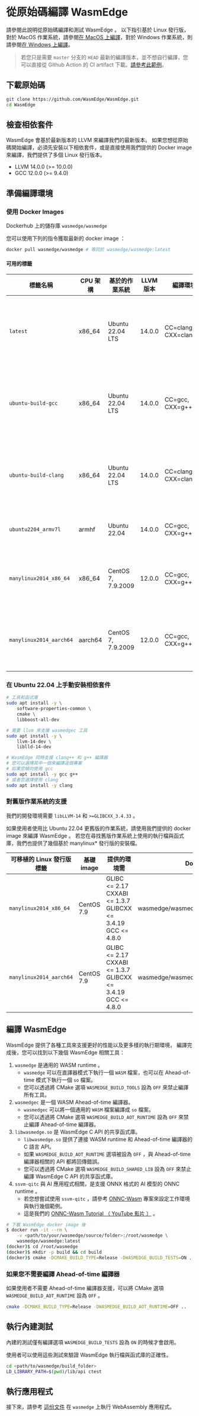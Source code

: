 # 從原始碼編譯 WasmEdge

請參閱此說明從原始碼編譯和測試 WasmEdge 。
以下指引基於 Linux 發行版，對於 MacOS 作業系統，請參閱[在 MacOS 上編譯](build_on_mac.md)，對於 Windows 作業系統，則請參閱[在 Windows 上編譯](build_on_windows.md)。

> 若您只是需要 `master` 分支的 `HEAD` 最新的編譯版本，並不想自行編譯，您可以直接從 Github Action 的 CI artifact 下載。[請參考此範例](https://github.com/WasmEdge/WasmEdge/actions/runs/1521549504#artifacts)。

## 下載原始碼

```bash
git clone https://github.com/WasmEdge/WasmEdge.git
cd WasmEdge
```

## 檢查相依套件

WasmEdge 會基於最新版本的 LLVM 來編譯我們的最新版本。
如果您想從原始碼開始編譯，必須先安裝以下相依套件，或是直接使用我們提供的 Docker image 來編譯，我們提供了多個 Linux 發行版本。

- LLVM 14.0.0 (>= 10.0.0)
- GCC 12.0.0 (>= 9.4.0)

## 準備編譯環境

### 使用 Docker Images

Dockerhub 上的儲存庫 `wasmedge/wasmedge`

您可以使用下列的指令獲取最新的 docker image ：

```bash
docker pull wasmedge/wasmedge # 等同於 wasmedge/wasmedge:latest
```

#### 可用的標籤

| 標籤名稱                  | CPU 架構 | 基於的作業系統       | LLVM 版本 | 編譯環境               | 相容性                    | 備註                                      |
| ---                     | ---      | ---                | ---       | ---                   | ---                      | ---                                      |
| `latest`                | x86\_64  | Ubuntu 22.04 LTS   | 14.0.0    | CC=clang, CXX=clang++ | Ubuntu 22.04+            | 使用於自動測試，會一直更新到最新的 Ubuntu 版本 |
| `ubuntu-build-gcc`      | x86\_64  | Ubuntu 22.04 LTS   | 14.0.0    | CC=gcc, CXX=g++       | Ubuntu 22.04+            | 使用於自動測試，會一直更新到最新的 Ubuntu 版本 |
| `ubuntu-build-clang`    | x86\_64  | Ubuntu 22.04 LTS   | 14.0.0    | CC=clang, CXX=clang++ | Ubuntu 22.04+            | 使用於自動測試，會一直更新到最新的 Ubuntu 版本 |
| `ubuntu2204_armv7l`     | armhf    | Ubuntu 22.04       | 14.0.0    | CC=gcc, CXX=g++       | Ubuntu 22.04+            | 使用於 armhf 架構的發行                    |
| `manylinux2014_x86_64`  | x86\_64  | CentOS 7, 7.9.2009 | 12.0.0    | CC=gcc, CXX=g++       | Ubuntu 16.04+, CentOS 7+ | 提供給熟悉 CentOS x86\_64 架構的開發者使用  |
| `manylinux2014_aarch64` | aarch64  | CentOS 7, 7.9.2009 | 12.0.0    | CC=gcc, CXX=g++       | Ubuntu 16.04+, CentOS 7+ | 提供給熟悉 CentOS aarch64 架構的開發者使用 |

### 在 Ubuntu 22.04 上手動安裝相依套件

```bash
# 工具和函式庫
sudo apt install -y \
    software-properties-common \
    cmake \
    libboost-all-dev

# 需要 llvm 來支援 wasmedgec 工具
sudo apt install -y \
    llvm-14-dev \
    liblld-14-dev

# WasmEdge 同時支援 clang++ 和 g++ 編譯器
# 您可以選擇其中一個來編譯這個專案
# 如果您傾向使用 gcc
sudo apt install -y gcc g++
# 或者您選擇使用 clang
sudo apt install -y clang
```

### 對舊版作業系統的支援

我們的開發環境需要 `libLLVM-14` 和 `>=GLIBCXX_3.4.33` 。

如果使用者使用比 Ubuntu 22.04 更舊版的作業系統，請使用我們提供的 docker image 來編譯 WasmEdge 。
若您在尋找舊版作業系統上使用的執行檔與函式庫，我們也提供了幾個基於 manylinux\* 發行版的安裝檔。

| 可移植的 Linux 發行版標籤 | 基礎 image | 提供的環境需                                                             | Docker image                             |
| ---                       | ---        | ---                                                                      | ---                                      |
| `manylinux2014_x86_64`    | CentOS 7.9 | GLIBC <= 2.17</br>CXXABI <= 1.3.7</br>GLIBCXX <= 3.4.19</br>GCC <= 4.8.0 | wasmedge/wasmedge:manylinux2014\_x86\_64 |
| `manylinux2014_aarch64`   | CentOS 7.9 | GLIBC <= 2.17</br>CXXABI <= 1.3.7</br>GLIBCXX <= 3.4.19</br>GCC <= 4.8.0 | wasmedge/wasmedge:manylinux2014\_aarch64 |

## 編譯 WasmEdge

WasmEdge 提供了各種工具來支援更好的性能以及更多樣的執行期環境，
編譯完成後，您可以找到以下幾個 WasmEdge 相關工具：

1. `wasmedge` 是通用的 WASM runtime 。
   - `wasmedge` 可以在直譯器模式下執行一個 `WASM` 檔案，也可以在 Ahead-of-time 模式下執行一個 `so` 檔案。
   - 您可以透過將 CMake 選項 `WASMEDGE_BUILD_TOOLS` 設為 `OFF` 來禁止編譯所有工具。
2. `wasmedgec` 是一個 WASM Ahead-of-time 編譯器。
   - `wasmedgec` 可以將一個通用的 `WASM` 檔案編譯成 `so` 檔案。
   - 您可以透過將 CMake 選項 `WASMEDGE_BUILD_AOT_RUNTIME` 設為 `OFF` 來禁止編譯 Ahead-of-time 編譯器。
3. `libwasmedge.so` 是 WasmEdge C API 的共享函式庫。
   - `libwasmedge.so` 提供了連接 WASM runtime 和 Ahead-of-time 編譯器的 C 語言 API。
   - 如果 `WASMEDGE_BUILD_AOT_RUNTIME` 選項被設為 `OFF` ，與 Ahead-of-time 編譯器相關的 API 都將回傳錯誤。
   - 您可以透過將 CMake 選項 `WASMEDGE_BUILD_SHARED_LIB` 設為 `OFF` 來禁止編譯 WasmEdge C API 的共享函式庫。
4. `ssvm-qitc` 與 AI 應用程式相關，是支援 ONNX 格式的 AI 模型的 ONNC runtime 。
   - 若您想嘗試使用 `ssvm-qitc` ，請參考 [ONNC-Wasm](https://github.com/ONNC/onnc-wasm) 專案來設定工作環境與執行幾個範例。
   - 這是我們的 [ONNC-Wasm Tutorial （ YouTube 影片 ）](https://www.youtube.com/watch?v=cbiPuHMS-iQ) 。

```bash
# 下載 WasmEdge docker image 後
$ docker run -it --rm \
    -v <path/to/your/wasmedge/source/folder>:/root/wasmedge \
    wasmedge/wasmedge:latest
(docker)$ cd /root/wasmedge
(docker)$ mkdir -p build && cd build
(docker)$ cmake -DCMAKE_BUILD_TYPE=Release -DWASMEDGE_BUILD_TESTS=ON .. && make -j
```

### 如果您不需要編譯 Ahead-of-time 編譯器

如果使用者不需要 Ahead-of-time 編譯器支援，可以將 CMake 選項 `WASMEDGE_BUILD_AOT_RUNTIME` 設為 `OFF` 。

```bash
cmake -DCMAKE_BUILD_TYPE=Release -DWASMEDGE_BUILD_AOT_RUNTIME=OFF ..
```

## 執行內建測試

內建的測試僅有編譯選項 `WASMEDGE_BUILD_TESTS` 設為 `ON` 的時候才會啟用。

使用者可以使用這些測試來驗證 WasmEdge 執行檔與函式庫的正確性。

```bash
cd <path/to/wasmedge/build_folder>
LD_LIBRARY_PATH=$(pwd)/lib/api ctest
```

## 執行應用程式

接下來，請參考 [這份文件](../index.md) 在 `wasmedge` 上執行 WebAssembly 應用程式。
